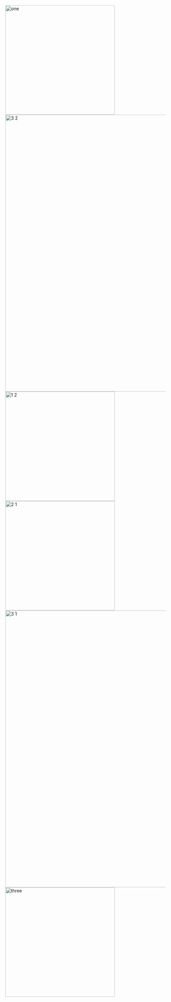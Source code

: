 <img width="344" alt="one" src="https://user-images.githubusercontent.com/49156359/138561069-69c83d79-443b-417e-b0aa-1c864a2b5197.png">
<img width="870" alt="3 2" src="https://user-images.githubusercontent.com/49156359/141839498-da0d7399-9b8d-4e0c-961d-ca14b32ec4b2.png">
<img width="344" alt="1 2" src="https://user-images.githubusercontent.com/49156359/141839463-3b5ec10f-5cd8-4283-81b3-bb5dccc066c9.png">
<img width="344" alt="2 1" src="https://user-images.githubusercontent.com/49156359/141839485-3d9b2c03-da2e-4c62-be84-5a53cc639697.png">
<img width="870" alt="3 1" src="https://user-images.githubusercontent.com/49156359/141839488-889f2007-34b5-448c-a243-394111b58452.png">
<img width="344" alt="three" src="https://user-images.githubusercontent.com/49156359/142254305-656b5fb1-bb7f-4d64-8608-a71c011beeb5.png">
